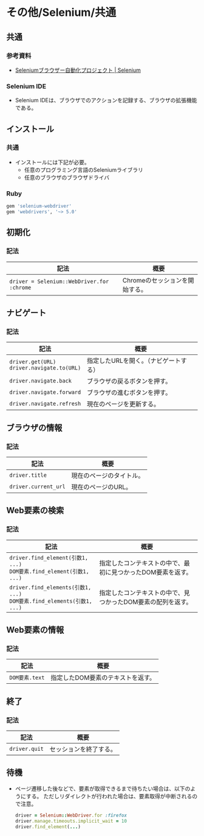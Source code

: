 # その他/Selenium/共通

## 共通

### 参考資料

- [Seleniumブラウザー自動化プロジェクト | Selenium](https://www.selenium.dev/ja/documentation/)

### Selenium IDE

- Selenium IDEは、ブラウザでのアクションを記録する、ブラウザの拡張機能である。

## インストール

### 共通

- インストールには下記が必要。
  - 任意のプログラミング言語のSeleniumライブラリ
  - 任意のブラウザのブラウザドライバ

### Ruby

```bash
gem 'selenium-webdriver'
gem 'webdrivers', '~> 5.0'
```

## 初期化

### 記法

| 記法                                       | 概要                           |
| ------------------------------------------ | ------------------------------ |
| `driver = Selenium::WebDriver.for :chrome` | Chromeのセッションを開始する。 |

## ナビゲート

### 記法

| 記法                                             | 概要                                  |
| ------------------------------------------------ | ------------------------------------- |
| `driver.get(URL)`<br />`driver.navigate.to(URL)` | 指定したURLを開く。（ナビゲートする） |
| `driver.navigate.back`                           | ブラウザの戻るボタンを押す。          |
| `driver.navigate.forward`                        | ブラウザの進むボタンを押す。          |
| `driver.navigate.refresh`                        | 現在のページを更新する。              |

## ブラウザの情報

### 記法

| 記法                 | 概要                     |
| -------------------- | ------------------------ |
| `driver.title`       | 現在のページのタイトル。 |
| `driver.current_url` | 現在のページのURL。      |

## Web要素の検索

### 記法

| 記法                                                         | 概要                                                        |
| ------------------------------------------------------------ | ----------------------------------------------------------- |
| `driver.find_element(引数1, ...)`<br />`DOM要素.find_element(引数1, ...)` | 指定したコンテキストの中で、最初に見つかったDOM要素を返す。 |
| `driver.find_elements(引数1, ...)`<br />`DOM要素.find_elements(引数1, ...)` | 指定したコンテキストの中で、見つかったDOM要素の配列を返す。 |

## Web要素の情報

### 記法

| 記法           | 概要                              |
| -------------- | --------------------------------- |
| `DOM要素.text` | 指定したDOM要素のテキストを返す。 |

## 終了

### 記法

| 記法          | 概要                   |
| ------------- | ---------------------- |
| `driver.quit` | セッションを終了する。 |

## 待機

- ページ遷移した後などで、要素が取得できるまで待ちたい場合は、以下のようにする。
  ただしリダイレクトが行われた場合は、要素取得が中断されるので注意。

  ```ruby
  driver = Selenium::WebDriver.for :firefox
  driver.manage.timeouts.implicit_wait = 10
  driver.find_element(...)
  ```
